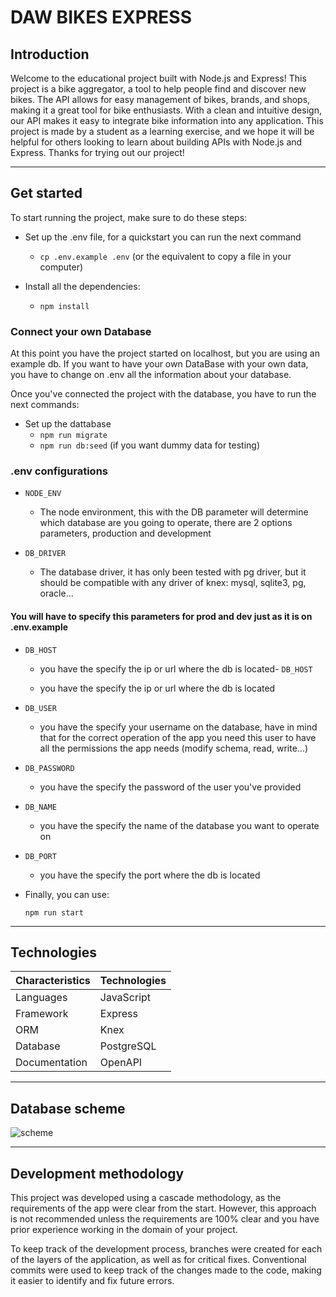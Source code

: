 # DAW BIKES EXPRESS

## Introduction

Welcome to the educational project built with Node.js and Express! This project is a bike aggregator, a tool to help people find and discover new bikes. The API allows for easy management of bikes, brands, and shops, making it a great tool for bike enthusiasts. With a clean and intuitive design, our API makes it easy to integrate bike information into any application. This project is made by a student as a learning exercise, and we hope it will be helpful for others looking to learn about building APIs with Node.js and Express. Thanks for trying out our project!

---

## Get started

To start running the project, make sure to do these steps:

- Set up the .env file, for a quickstart you can run the next command
  - `cp .env.example .env` (or the equivalent to copy a file in your computer)

- Install all the dependencies:

  - `npm install`

### Connect your own Database
At this point you have the project started on localhost, but you are using an example db. If you want to have your own DataBase with your own data, you have to change on .env all the information about your database.

Once you've connected the project with the database, you have to run the next commands: 

- Set up the dattabase
    - `npm run migrate`
    - `npm run db:seed` (if you want dummy data for testing)

### .env configurations

- `NODE_ENV`

  - The node environment, this with the DB parameter will determine which database are you going to operate, there are 2 options parameters, production and development

- `DB_DRIVER`

  - The database driver, it has only been tested with pg driver, but it should be compatible with any driver of knex: mysql, sqlite3, pg, oracle...

#### You will have to specify this parameters for prod and dev just as it is on .env.example

- `DB_HOST`

  - you have the specify the ip or url where the db is located- `DB_HOST`

  - you have the specify the ip or url where the db is located

- `DB_USER`

  - you have the specify your username on the database, have in mind that for the correct operation of the app you need this user to have all the permissions the app needs (modify schema, read, write...) 
  
- `DB_PASSWORD`

  - you have the specify the password of the user you've provided

- `DB_NAME`

  - you have the specify the name of the database you want to operate on 
  
- `DB_PORT`

  - you have the specify the port where the db is located

- Finally, you can use:

  `npm run start`

---

## Technologies

| Characteristics    | Technologies     |
| ------------------ | ---------------- |
| Languages          | JavaScript       |
| Framework          | Express          |
| ORM                | Knex             |
| Database           | PostgreSQL       |
| Documentation      | OpenAPI          |

---

## Database scheme

![scheme](./doc/static/scheme.png)

---

## Development methodology

This project was developed using a cascade methodology, as the requirements of the app were clear from the start. However, this approach is not recommended unless the requirements are 100% clear and you have prior experience working in the domain of your project.

To keep track of the development process, branches were created for each of the layers of the application, as well as for critical fixes. Conventional commits were used to keep track of the changes made to the code, making it easier to identify and fix future errors.